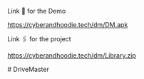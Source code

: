 

Link 🔗  for the Demo

https://cyberandhoodie.tech/dm/DM.apk

Link 🖇️ for the project

https://cyberandhoodie.tech/dm/Library.zip


﻿# DriveMaster
